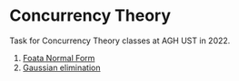 # Concurrency Theory

Task for Concurrency Theory classes at AGH UST in 2022.

1. [Foata Normal Form](foata)
2. [Gaussian elimination](gaussian_elimination)

